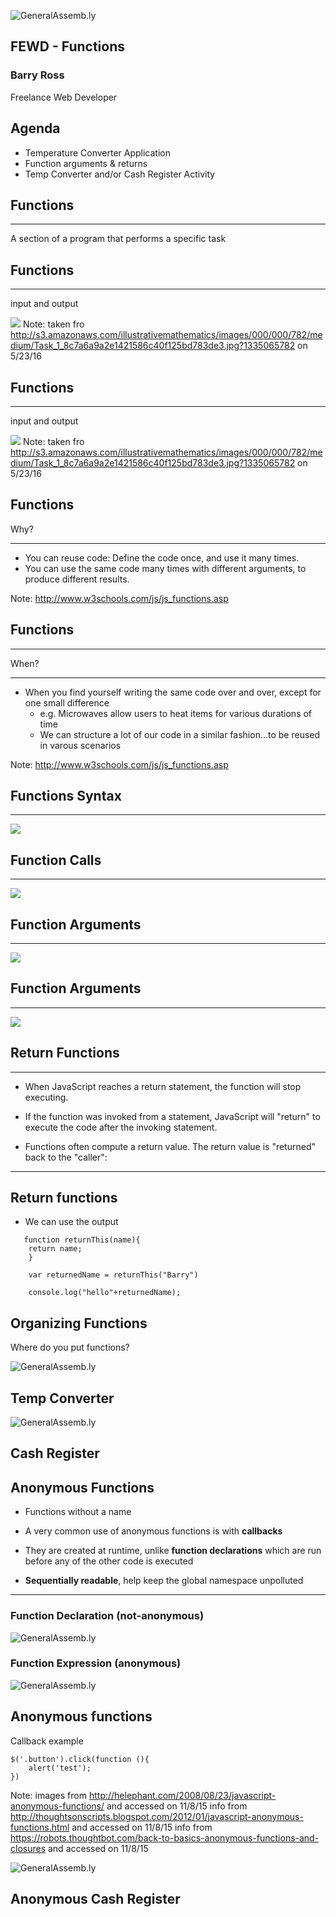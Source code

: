 ![GeneralAssemb.ly](../../img/icons/FEWD_Logo.png)

## FEWD - Functions

### Barry Ross

Freelance Web Developer


## Agenda

- Temperature Converter Application 
- Function arguments & returns
- Temp Converter and/or Cash Register Activity


## Functions
---
A section of a program that performs a specific task


## Functions
---
input and output

![](../../img/extra/function.jpg)
Note:
taken fro http://s3.amazonaws.com/illustrativemathematics/images/000/000/782/medium/Task_1_8c7a6a9a2e1421586c40f125bd783de3.jpg?1335065782 on 5/23/16


## Functions
---
input and output

![](../../img/extra/function-machine.png)
Note:
taken fro http://s3.amazonaws.com/illustrativemathematics/images/000/000/782/medium/Task_1_8c7a6a9a2e1421586c40f125bd783de3.jpg?1335065782 on 5/23/16


## Functions

Why?

---
*  You can reuse code: Define the code once, and use it many times.
*  You can use the same code many times with different arguments, to produce different results.

Note: http://www.w3schools.com/js/js_functions.asp


## Functions
---
When?

---
- When you find yourself writing the same code over and over, except for one small difference
  - e.g. Microwaves allow users to heat items for various durations of time
  - We can structure a lot of our code in a similar fashion...to be reused in varous scenarios

Note: http://www.w3schools.com/js/js_functions.asp


## Functions Syntax
---
![](../../img/unit_2/functions_syntax.png)


## Function Calls
---
![](../../img/unit_2/function_calls.png)


## Function Arguments
---
![](../../img/unit_2/argument_syntax.png)


## Function Arguments
---
![](../../img/unit_2/function_call_argument.png)


## Return Functions
---
*  When JavaScript reaches a return statement, the function will stop executing.

*  If the function was invoked from a statement, JavaScript will "return" to execute the code after the invoking statement.

*  Functions often compute a return value. The return value is "returned" back to the "caller":


---

## Return functions

*  We can use the output

```
   function returnThis(name){
    return name;
	}

	var returnedName = returnThis("Barry")

	console.log("hello"+returnedName);
```


## Organizing Functions

Where do you put functions?


![GeneralAssemb.ly](../../img/icons/exercise_icon_md.png)
## Temp Converter


![GeneralAssemb.ly](../../img/icons/code_along.png)
## Cash Register


## Anonymous Functions

*  Functions without a name
*  A very common use of anonymous functions is with __callbacks__

*  They are created at runtime, unlike **function declarations** which are run before any of the other code is executed

*  **Sequentially readable**, help keep the global namespace unpolluted
---


### Function Declaration (not-anonymous)
![GeneralAssemb.ly](../../img/extra/function-declaration.png)

### Function Expression (anonymous)
![GeneralAssemb.ly](../../img/extra/function-operator.png)


## Anonymous functions 

Callback example
```
$('.button').click(function (){
	alert('test');
})
```

Note:
images from http://helephant.com/2008/08/23/javascript-anonymous-functions/ and accessed on 11/8/15
info from http://thoughtsonscripts.blogspot.com/2012/01/javascript-anonymous-functions.html and accessed on 11/8/15
info from https://robots.thoughtbot.com/back-to-basics-anonymous-functions-and-closures and accessed on 11/8/15


![GeneralAssemb.ly](../../img/icons/code_along.png)
## Anonymous Cash Register
